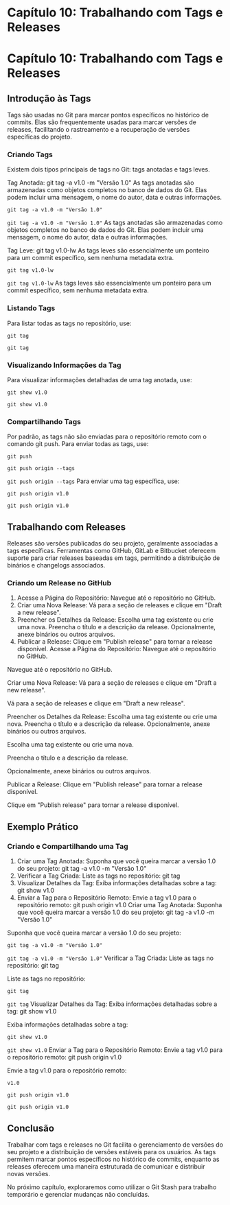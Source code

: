 # Capítulo 10: Trabalhando com Tags e Releases

# Capítulo 10: Trabalhando com Tags e Releases

## Introdução às Tags

Tags são usadas no Git para marcar pontos específicos no histórico de commits. Elas são frequentemente usadas para marcar versões de releases, facilitando o rastreamento e a recuperação de versões específicas do projeto.

### Criando Tags

Existem dois tipos principais de tags no Git: tags anotadas e tags leves.

Tag Anotada:
git tag -a v1.0 -m "Versão 1.0"
As tags anotadas são armazenadas como objetos completos no banco de dados do Git. Elas podem incluir uma mensagem, o nome do autor, data e outras informações.

```
git tag -a v1.0 -m "Versão 1.0"
```

`git tag -a v1.0 -m "Versão 1.0"`
As tags anotadas são armazenadas como objetos completos no banco de dados do Git. Elas podem incluir uma mensagem, o nome do autor, data e outras informações.

Tag Leve:
git tag v1.0-lw
As tags leves são essencialmente um ponteiro para um commit específico, sem nenhuma metadata extra.

```
git tag v1.0-lw
```

`git tag v1.0-lw`
As tags leves são essencialmente um ponteiro para um commit específico, sem nenhuma metadata extra.

### Listando Tags

Para listar todas as tags no repositório, use:

```
git tag
```

`git tag`
### Visualizando Informações da Tag

Para visualizar informações detalhadas de uma tag anotada, use:

```
git show v1.0
```

`git show v1.0`
### Compartilhando Tags

Por padrão, as tags não são enviadas para o repositório remoto com o comando git push. Para enviar todas as tags, use:

`git push`
```
git push origin --tags
```

`git push origin --tags`
Para enviar uma tag específica, use:

```
git push origin v1.0
```

`git push origin v1.0`
## Trabalhando com Releases

Releases são versões publicadas do seu projeto, geralmente associadas a tags específicas. Ferramentas como GitHub, GitLab e Bitbucket oferecem suporte para criar releases baseadas em tags, permitindo a distribuição de binários e changelogs associados.

### Criando um Release no GitHub

1. Acesse a Página do Repositório:
Navegue até o repositório no GitHub.
2. Criar uma Nova Release:
Vá para a seção de releases e clique em "Draft a new release".
3. Preencher os Detalhes da Release:
Escolha uma tag existente ou crie uma nova.
Preencha o título e a descrição da release.
Opcionalmente, anexe binários ou outros arquivos.
4. Publicar a Release:
Clique em "Publish release" para tornar a release disponível.
Acesse a Página do Repositório:
Navegue até o repositório no GitHub.

Navegue até o repositório no GitHub.

Criar uma Nova Release:
Vá para a seção de releases e clique em "Draft a new release".

Vá para a seção de releases e clique em "Draft a new release".

Preencher os Detalhes da Release:
Escolha uma tag existente ou crie uma nova.
Preencha o título e a descrição da release.
Opcionalmente, anexe binários ou outros arquivos.

Escolha uma tag existente ou crie uma nova.

Preencha o título e a descrição da release.

Opcionalmente, anexe binários ou outros arquivos.

Publicar a Release:
Clique em "Publish release" para tornar a release disponível.

Clique em "Publish release" para tornar a release disponível.

## Exemplo Prático

### Criando e Compartilhando uma Tag

1. Criar uma Tag Anotada:
Suponha que você queira marcar a versão 1.0 do seu projeto:
git tag -a v1.0 -m "Versão 1.0"
2. Verificar a Tag Criada:
Liste as tags no repositório:
git tag
3. Visualizar Detalhes da Tag:
Exiba informações detalhadas sobre a tag:
git show v1.0
4. Enviar a Tag para o Repositório Remoto:
Envie a tag v1.0 para o repositório remoto:
git push origin v1.0
Criar uma Tag Anotada:
Suponha que você queira marcar a versão 1.0 do seu projeto:
git tag -a v1.0 -m "Versão 1.0"

Suponha que você queira marcar a versão 1.0 do seu projeto:

```
git tag -a v1.0 -m "Versão 1.0"
```

`git tag -a v1.0 -m "Versão 1.0"`
Verificar a Tag Criada:
Liste as tags no repositório:
git tag

Liste as tags no repositório:

```
git tag
```

`git tag`
Visualizar Detalhes da Tag:
Exiba informações detalhadas sobre a tag:
git show v1.0

Exiba informações detalhadas sobre a tag:

```
git show v1.0
```

`git show v1.0`
Enviar a Tag para o Repositório Remoto:
Envie a tag v1.0 para o repositório remoto:
git push origin v1.0

Envie a tag v1.0 para o repositório remoto:

`v1.0`
```
git push origin v1.0
```

`git push origin v1.0`
## Conclusão

Trabalhar com tags e releases no Git facilita o gerenciamento de versões do seu projeto e a distribuição de versões estáveis para os usuários. As tags permitem marcar pontos específicos no histórico de commits, enquanto as releases oferecem uma maneira estruturada de comunicar e distribuir novas versões.

No próximo capítulo, exploraremos como utilizar o Git Stash para trabalho temporário e gerenciar mudanças não concluídas.
